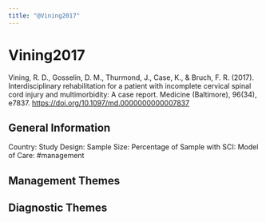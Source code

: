 ```yaml
---
title: "@Vining2017"
---
```


# Vining2017
Vining, R. D., Gosselin, D. M., Thurmond, J., Case, K., & Bruch, F. R. (2017). Interdisciplinary rehabilitation for a patient with incomplete cervical spinal cord injury and multimorbidity: A case report. Medicine (Baltimore), 96(34), e7837. https://doi.org/10.1097/md.0000000000007837 

## General Information
Country: 
Study Design: 
Sample Size: 
Percentage of Sample with SCI:
Model of Care: #management 

## Management Themes


## Diagnostic Themes
